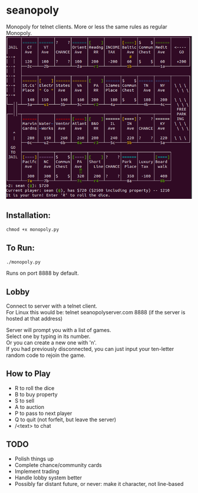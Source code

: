 # seanopoly
Monopoly for telnet clients.
More or less the same rules as regular Monopoly.
![Screenshot](./monop.png)
## Installation:

    chmod +x monopoly.py
  
## To Run:
    ./monopoly.py

Runs on port 8888 by default.

## Lobby
Connect to server with a telnet client.   
For Linux this would be:
    telnet seanopolyserver.com 8888
(if the server is hosted at that address)

Server will prompt you with a list of games.  
Select one by typing in its number.  
Or you can create a new one with 'n'.  
If you had previously disconnected, you can just input your ten-letter random code to rejoin the game.  

## How to Play
* R to roll the dice
* B to buy property
* S to sell
* A to auction
* P to pass to next player
* Q to quit (not forfeit, but leave the server)
* /\<text\> to chat

## TODO
* Polish things up
* Complete chance/community cards
* Implement trading
* Handle lobby system better
* Possibly far distant future, or never: make it character, not line-based



